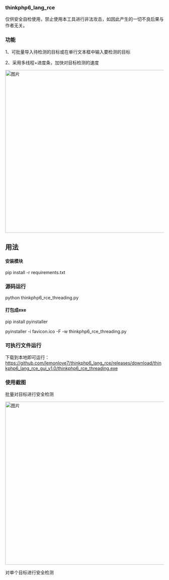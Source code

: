 ### thinkphp6_lang_rce
仅供安全自检使用，禁止使用本工具进行非法攻击，如因此产生的一切不良后果与作者无关。

### 功能
1、可批量导入待检测的目标或在单行文本框中输入要检测的目标

2、采用多线程+进度条，加快对目标检测的速度

<img width="516" alt="图片" src="https://user-images.githubusercontent.com/56328995/207056789-607781c2-6856-4002-8ea3-d3d6241490ce.png">


## 用法
#### 安装模块
pip install -r requirements.txt
### 源码运行
python thinkphp6_rce_threading.py
#### 打包成exe
pip install pyinstaller

pyinstaller -i favicon.ico -F -w thinkphp6_rce_threading.py

### 可执行文件运行
下载到本地即可运行：https://github.com/lemonlove7/thinkphp6_lang_rce/releases/download/thinkphp6_lang_rce_gui_v1.0/thinkphp6_rce_threading.exe

### 使用截图
批量对目标进行安全检测

<img width="517" alt="图片" src="https://user-images.githubusercontent.com/56328995/207057834-33fd4d34-815e-4495-b001-bf96896d3df3.png">

对单个目标进行安全检测
